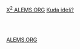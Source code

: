 [X<sup>2</sup> ALEMS.ORG](/)
[Kuda ideš?](/sample-blog-post)

<br><br>

[ALEMS.ORG](https://www.alems.org)